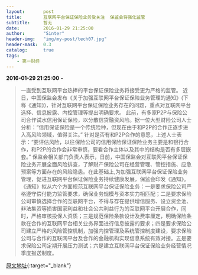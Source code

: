 ```yaml
---
layout:       post
title:        互联网平台保证保险业务受关注  保监会将强化监管
subtitle:     暂无
date:         2016-01-29 21:25:00
author:       "Sinter"
header-img:   "img/my-post/tech07.jpg"
header-mask:  0.3
catalog:      true
tags:
    - 第一财经
---
```


**2016-01-29 21:25:00**  **-**

> 一直受到互联网平台热捧的平台保证保险业务将接受更为严格的监管。
近日，中国保监会发布《关于加强互联网平台保证保险业务管理的通知》(下称《通知》)，针对互联网平台保证保险业务存在的问题，重点对互联网平台选择、信息披露、内控管理等提出明确要求。
此前，有多家P2P与保险公司合作试水信用保证保险，以分散信贷融资风险。据一位大型财险公司人士分析：“信用保证保险是一个传统险种，但现在由于和P2P的合作正逐步进入高风险领域，值得关注。”
针对是否有和P2P合作的意愿，上述人士表示：“要评估风险，以往保险公司的信用保险保证保险业务主要是和银行合作，和P2P的合作会非常审慎，要看合作主体以及其中的结构是否有多层嵌套。”
保监会相关部门负责人表示，日前，中国保监会对互联网平台保证保险业务开展全面风险排查，了解财产保险公司在经营管理、管控措施、应急预案等方面存在的风险隐患。在此基础上,为加强互联网平台保证保险业务管理，促进互联网平台保证保险业务持续健康发展，保监会印发《通知》。
《通知》拟从六个方面规范互联网平台保证保险业务：一是要求保险公司严格遵守偿付能力监管要求，确保业务规模与资本实力相匹配；二是要求保险公司审慎选择合作的互联网平台，不得与存在提供增信服务、设立资金池、非法集资等损害国家利益和社会公共利益行为的互联网平台开展合作，同时，严格审核投保人资质；三是规范保险条款设计及费率厘定，明确保险条款在合作的互联网平台相关业务界面进行信息披露的要求；四是要求保险公司建立严格的风险管控机制，加强内控管理及系统管控制度建设，要求保险公司与合作的互联网平台及合作的金融机构实现信息系统有效对接。五是要求保险公司定期开展压力测试；六是建立互联网平台保证保险业务经营情况季度报送制度。


[原文地址](http://www.yicai.com/news/4746083.html){:target="_blank"}


